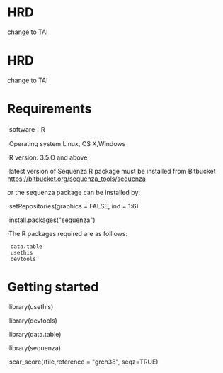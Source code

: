 # HRD
change to TAI
# HRD
change to TAI
# Requirements
·software：R

·Operating system:Linux, OS X,Windows

·R version: 3.5.O and above

·latest version of Sequenza R package must be installed from Bitbucket https://bitbucket.org/sequenza_tools/sequenza

or the sequenza package can be installed by:

·setRepositories(graphics = FALSE, ind = 1:6)

·install.packages("sequenza")

·The R packages required are as folllows:

     data.table
     usethis
     devtools
     
# Getting started

 ·library(usethis)
 
 ·library(devtools)
 
 ·library(data.table)
 
 
 ·library(sequenza)
 
 ·scar_score((file,reference = "grch38", seqz=TRUE)
